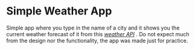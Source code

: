 # Simple Weather App
Simple app where you type in the name of a city and it shows you the current weather forecast of it from this [*weather API*](http://openweathermap.org/) .
Do not expect much from the design nor the functionality, the app was made just for practice.